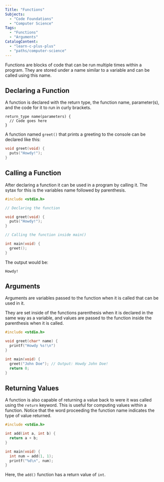 ```yaml
---
Title: "Functions"
Subjects: 
  - "Code Foundations"
  - "Computer Science"
Tags:
  - "Functions"
  - "Arguments"
CatalogContent:
  - "learn-c-plus-plus"
  - "paths/computer-science"
---
```


Functions are blocks of code that can be run multiple times within a program. They are stored under a name similar to a variable and can be called using this name.

## Declaring a Function

A function is declared with the return type, the function name, parameter(s), and the code for it to run in curly brackets. 

```pseudo
return_type name(parameters) {
  // Code goes here
}
```

A function named `greet()` that prints a greeting to the console can be declared like this:

```c
void greet(void) {
  puts("Howdy!");
}
```

## Calling a Function

After declaring a function it can be used in a program by calling it. The sytax for this is the variables name followed by parenthesis.

```c
#include <stdio.h>

// Declaring the function

void greet(void) {
  puts("Howdy!");
}

// Calling the function inside main()

int main(void) {
  greet();
}
```

The output would be:

```shell
Howdy!
```

## Arguments 

Arguments are variables passed to the function when it is called that can be used in it. 

They are set inside of the functions parenthesis when it is declared in the same way as a variable, and values are passed to the function inside the parenthesis when it is called.

```c
#include <stdio.h>

void greet(char* name) {
  printf("Howdy %s!\n")
}

int main(void) {
  greet("John Doe"); // Output: Howdy John Doe!
  return 0;
}
```

## Returning Values

A function is also capable of returning a value back to were it was called using the `return` keyword. This is useful for computing values within a function. Notice that the word proceeding the function name indicates the type of value returned.

```c
#include <stdio.h>

int add(int a, int b) {
  return a + b;
}

int main(void) {
  int num = add(1, 1);
  printf("%d\n", num);
}
```

Here, the `add()` function has a return value of `int`.
